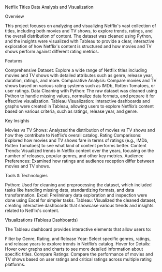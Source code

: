 Netflix Titles Data Analysis and Visualization

Overview

This project focuses on analyzing and visualizing Netflix's vast collection of titles, including both movies and TV shows, to explore trends, ratings, and the overall distribution of content. The dataset was cleaned using Python, and the insights were visualized with Tableau to provide a clear, interactive exploration of how Netflix's content is structured and how movies and TV shows perform against different rating metrics.

Features

Comprehensive Dataset: Explore a wide range of Netflix titles including movies and TV shows with detailed attributes such as genre, release year, duration, ratings, and more.
Comparative Analysis: Compare movies and TV shows based on various rating systems such as IMDb, Rotten Tomatoes, or user ratings.
Data Cleaning with Python: The raw dataset was cleaned using Python to handle missing values, normalize data formats, and prepare it for effective visualization.
Tableau Visualization: Interactive dashboards and graphs were created in Tableau, allowing users to explore Netflix’s content based on various criteria, such as ratings, release year, and genre.

Key Insights

Movies vs TV Shows: Analyzed the distribution of movies vs TV shows and how they contribute to Netflix’s overall catalog.
Rating Comparisons: Explored how movies and TV shows fare in terms of ratings (e.g., IMDb, Rotten Tomatoes) to see what kind of content performs better.
Content Trends: Visualized trends in Netflix content over the years, focusing on the number of releases, popular genres, and other key metrics.
Audience Preferences: Examined how ratings and audience reception differ between movies and TV shows.

Tools & Technologies

Python: Used for cleaning and preprocessing the dataset, which included tasks like handling missing data, standardizing formats, and data transformation.
Excel: Preliminary data exploration and inspection were done using Excel for simpler tasks.
Tableau: Visualized the cleaned dataset, creating interactive dashboards that showcase various trends and insights related to Netflix's content.

Visualizations (Tableau Dashboards)

The Tableau dashboard provides interactive elements that allow users to:

Filter by Genre, Rating, and Release Year: Select specific genres, ratings, and release years to explore trends in Netflix’s catalog.
Hover for Details: Hover over graphs and charts to see more detailed information about specific titles.
Compare Ratings: Compare the performance of movies and TV shows based on user ratings and critical ratings across multiple rating platforms.
